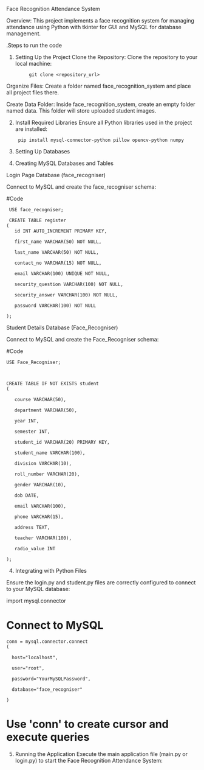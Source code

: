                                        
Face Recognition Attendance System

Overview:
This project implements a face recognition system for managing attendance using Python with tkinter for GUI and MySQL for database management.

.Steps to run the code
1. Setting Up the Project
Clone the Repository:
Clone the repository to your local machine:

            git clone <repository_url>

Organize Files:
Create a folder named face_recognition_system and place all project files there.

Create Data Folder:
Inside face_recognition_system, create an empty folder named data. This folder will store uploaded student images.

2. Install Required Libraries
Ensure all Python libraries used in the project are installed:

        pip install mysql-connector-python pillow opencv-python numpy

3. Setting Up Databases
4. Creating MySQL Databases and Tables

Login Page Database (face_recogniser)

Connect to MySQL and create the face_recogniser schema:

#Code 

     USE face_recogniser;

     CREATE TABLE register
    (
       id INT AUTO_INCREMENT PRIMARY KEY,
    
       first_name VARCHAR(50) NOT NULL,
    
       last_name VARCHAR(50) NOT NULL,
    
       contact_no VARCHAR(15) NOT NULL,
    
       email VARCHAR(100) UNIQUE NOT NULL,
       
       security_question VARCHAR(100) NOT NULL,
    
       security_answer VARCHAR(100) NOT NULL,
    
       password VARCHAR(100) NOT NULL
    
    );


Student Details Database (Face_Recogniser)


Connect to MySQL and create the Face_Recogniser schema:

#Code 


    USE Face_Recogniser;



    CREATE TABLE IF NOT EXISTS student
    (

       course VARCHAR(50),
    
       department VARCHAR(50),
    
       year INT,
    
       semester INT,
    
       student_id VARCHAR(20) PRIMARY KEY,
    
       student_name VARCHAR(100),
    
       division VARCHAR(10),
    
       roll_number VARCHAR(20),
    
       gender VARCHAR(10),
    
       dob DATE,

       email VARCHAR(100),
    
       phone VARCHAR(15),
    
       address TEXT,
    
       teacher VARCHAR(100),
    
       radio_value INT
    
    );

4. Integrating with Python Files

Ensure the login.py and student.py files are correctly configured to connect to your MySQL database:


import mysql.connector

# Connect to MySQL




    conn = mysql.connector.connect
    (

      host="localhost",
    
      user="root",
    
      password="YourMySQLPassword",
    
      database="face_recogniser"
    
    )


# Use 'conn' to create cursor and execute queries
5. Running the Application
Execute the main application file (main.py or login.py) to start the Face Recognition Attendance System:

